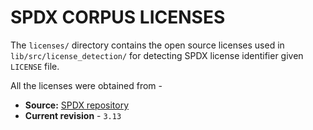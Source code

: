 # SPDX CORPUS LICENSES
The `licenses/` directory contains the open source licenses used
in `lib/src/license_detection/` for detecting SPDX license identifier given `LICENSE` file.

All the licenses were obtained from -

* **Source:** [SPDX repository](https://github.com/spdx/license-list-data)
* **Current revision** - `3.13`